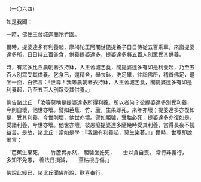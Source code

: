 （一〇六四）

如是我聞：

一時，佛住王舍城迦蘭陀竹園。

爾時，提婆達多有利養起，摩竭陀王阿闍世毘提希子日日侍從五百乘車，來詣提婆達多所，日日持五百釜食，供養提婆達多，提婆達多將五百人別眾受其供養。

時，有眾多比丘晨朝著衣持鉢，入王舍城乞食，聞提婆達多有如是利養起，乃至五百人別眾受其供養。乞食已，還精舍，舉衣鉢，洗足畢，往詣佛所，稽首佛足，退坐一面，白佛言：「世尊！我等晨朝著衣持鉢，入王舍城乞食，聞提婆達多有如是利養起，乃至五百人別眾受其供養。」

佛告諸比丘：「汝等莫稱是提婆達多所得利養。所以者何？彼提婆達多別受利養，今則自壞，他世亦壞。譬如芭蕉、竹、蘆，生果即死，來年亦壞；提婆達多亦復如是，受其利養，今世則壞，他世亦壞。譬如駏驉，受胎必死；提婆達多亦復如是，受諸利養，今世亦壞。他世亦壞，彼愚癡提婆達多隨幾時受其利養，當得長夜不饒益苦。是故，諸比丘！當如是學：『我設有利養起，莫生染著。』」爾時，世尊即說偈言：

「芭蕉生果死，　　竹蘆實亦然，
駏驉坐妊死，　　士以貪自喪。
常行非義行，　　多知不免愚，
善法日損減，　　莖枯根亦傷。」

佛說此經已，諸比丘聞佛所說，歡喜奉行。







